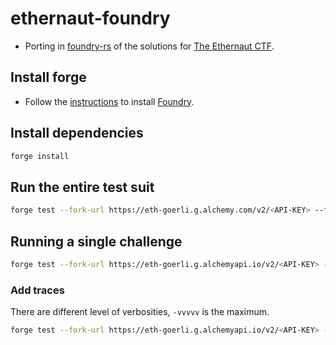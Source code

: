 # ethernaut-foundry

* Porting in [foundry-rs](https://github.com/foundry-rs/foundry) of the solutions for [The Ethernaut CTF](https://github.com/OpenZeppelin/ethernaut).

## Install forge

* Follow the [instructions](https://book.getfoundry.sh/getting-started/installation.html) to install [Foundry](https://github.com/foundry-rs/foundry).

## Install dependencies

```bash
forge install
```

## Run the entire test suit

```bash
forge test --fork-url https://eth-goerli.g.alchemy.com/v2/<API-KEY> --fork-block-number 8400000
```

## Running a single challenge

```bash
forge test --fork-url https://eth-goerli.g.alchemyapi.io/v2/<API-KEY> --fork-block-number 8400000 --match-contract Hello
```

### Add traces

There are different level of verbosities, `-vvvvv` is the maximum.

```bash
forge test --fork-url https://eth-goerli.g.alchemyapi.io/v2/<API-KEY> --fork-block-number 8400000 --match-contract Hello -vvvvv
```
